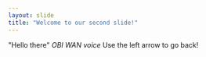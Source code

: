 ```yaml
---
layout: slide
title: "Welcome to our second slide!"
---
```

"Hello there" *OBI WAN voice*
Use the left arrow to go back!
